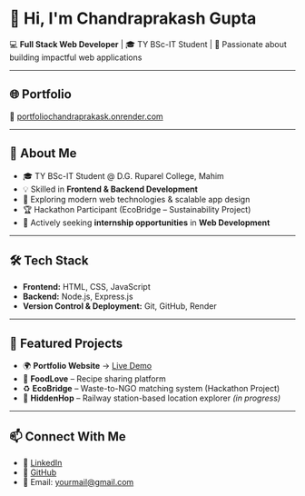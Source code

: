 # 👋 Hi, I'm Chandraprakash Gupta  

💻 **Full Stack Web Developer** | 🎓 TY BSc-IT Student | 🚀 Passionate about building impactful web applications  

---

## 🌐 Portfolio  
🔗 [portfoliochandraprakask.onrender.com](https://portfoliochandraprakask.onrender.com/home)  

---

## 🚀 About Me  
- 🎓 TY BSc-IT Student @ D.G. Ruparel College, Mahim  
- 💡 Skilled in **Frontend & Backend Development**  
- 🌱 Exploring modern web technologies & scalable app design  
- 🏆 Hackathon Participant (EcoBridge – Sustainability Project)  
- 💼 Actively seeking **internship opportunities** in **Web Development**  

---

## 🛠️ Tech Stack  
- **Frontend:** HTML, CSS, JavaScript  
- **Backend:** Node.js, Express.js  
- **Version Control & Deployment:** Git, GitHub, Render  

---

## 📂 Featured Projects  
- 🌍 **Portfolio Website** → [Live Demo](https://portfoliochandraprakask.onrender.com/home)  
- 🍴 **FoodLove** – Recipe sharing platform  
- ♻️ **EcoBridge** – Waste-to-NGO matching system (Hackathon Project)  
- 🚉 **HiddenHop** – Railway station-based location explorer *(in progress)*  

---

## 📫 Connect With Me  
- 💼 [LinkedIn](https://linkedin.com/in/yourprofile)  
- 🐙 [GitHub](https://github.com/chandraprakashGupta54)  
- 📧 Email: yourmail@gmail.com  

